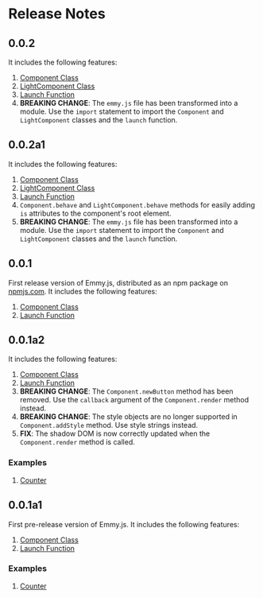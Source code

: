 # Release Notes
## 0.0.2
It includes the following features:
1. [Component Class](docs/0.0.2a1/component-class.md)
2. [LightComponent Class](docs/0.0.2a1/light-component-class.md)
3. [Launch Function](docs/0.0.2a1/launch-function.md)
4. **BREAKING CHANGE**: The `emmy.js` file has been transformed into a module. Use the `import` statement to import the `Component` and `LightComponent` classes and the `launch` function.

## 0.0.2a1
It includes the following features:
1. [Component Class](docs/0.0.2a1/component-class.md)
2. [LightComponent Class](docs/0.0.2a1/light-component-class.md)
3. [Launch Function](docs/0.0.2a1/launch-function.md)
4. `Component.behave` and `LightComponent.behave` methods for easily adding `is` attributes to the component's root element.
5. **BREAKING CHANGE**: The `emmy.js` file has been transformed into a module. Use the `import` statement to import the `Component` and `LightComponent` classes and the `launch` function.

## 0.0.1
First release version of Emmy.js, distributed as an npm package on [npmjs.com](https://www.npmjs.com/package/emmy-dom). It includes the following features:
1. [Component Class](docs/0.0.1a2/component-class.md) 
2. [Launch Function](docs/0.0.1a2/launch-function.md)

## 0.0.1a2
It includes the following features:
1. [Component Class](docs/0.0.1a2/component-class.md) 
2. [Launch Function](docs/0.0.1a2/launch-function.md)
3. **BREAKING CHANGE**: The `Component.newButton` method has been removed. Use the `callback` argument of the `Component.render` method instead.
4. **BREAKING CHANGE**: The style objects are no longer supported in `Component.addStyle` method. Use style strings instead.
5. **FIX**: The shadow DOM is now correctly updated when the `Component.render` method is called.

### Examples
1. [Counter](docs/0.0.1a2/examples/counter.md)

## 0.0.1a1
First pre-release version of Emmy.js. It includes the following features:
1. [Component Class](docs/0.0.1a1/component-class.md) 
2. [Launch Function](docs/0.0.1a1/launch-function.md)

### Examples
1. [Counter](docs/0.0.1a1/examples/counter.md)
